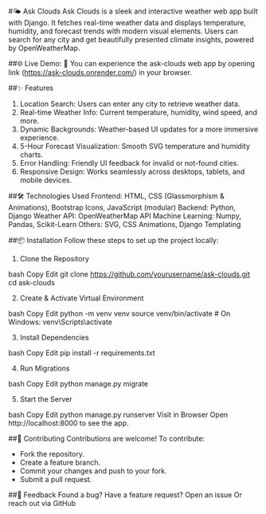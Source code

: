 #🌤️ Ask Clouds
Ask Clouds is a sleek and interactive weather web app built with Django. It fetches real-time weather data and displays temperature, humidity, and forecast trends with modern visual elements. Users can search for any city and get beautifully presented climate insights, powered by OpenWeatherMap.

##🌐 Live Demo:
🔗 You can experience the ask-clouds web app by opening link (https://ask-clouds.onrender.com/) in your browser.

##✨ Features
1. Location Search: Users can enter any city to retrieve weather data.
2. Real-time Weather Info: Current temperature, humidity, wind speed, and more.
3. Dynamic Backgrounds: Weather-based UI updates for a more immersive experience.
4. 5-Hour Forecast Visualization: Smooth SVG temperature and humidity charts.
5. Error Handling: Friendly UI feedback for invalid or not-found cities.
6. Responsive Design: Works seamlessly across desktops, tablets, and mobile devices.

##🛠️ Technologies Used
Frontend: HTML, CSS (Glassmorphism & Animations), Bootstrap Icons, JavaScript (modular)
Backend: Python, Django
Weather API: OpenWeatherMap API
Machine Learning: Numpy, Pandas, Scikit-Learn
Others: SVG, CSS Animations, Django Templating

##📦 Installation
Follow these steps to set up the project locally:

1. Clone the Repository

bash
Copy
Edit
git clone https://github.com/yourusername/ask-clouds.git
cd ask-clouds

2. Create & Activate Virtual Environment

bash
Copy
Edit
python -m venv venv
source venv/bin/activate  # On Windows: venv\Scripts\activate

3. Install Dependencies

bash
Copy
Edit
pip install -r requirements.txt

4. Run Migrations

bash
Copy
Edit
python manage.py migrate

5. Start the Server

bash
Copy
Edit
python manage.py runserver
Visit in Browser
Open http://localhost:8000 to see the app.

##🤝 Contributing
Contributions are welcome! To contribute:

- Fork the repository.
- Create a feature branch.
- Commit your changes and push to your fork.
- Submit a pull request.

##💬 Feedback
 Found a bug? Have a feature request?
 Open an issue
 Or reach out via GitHub
